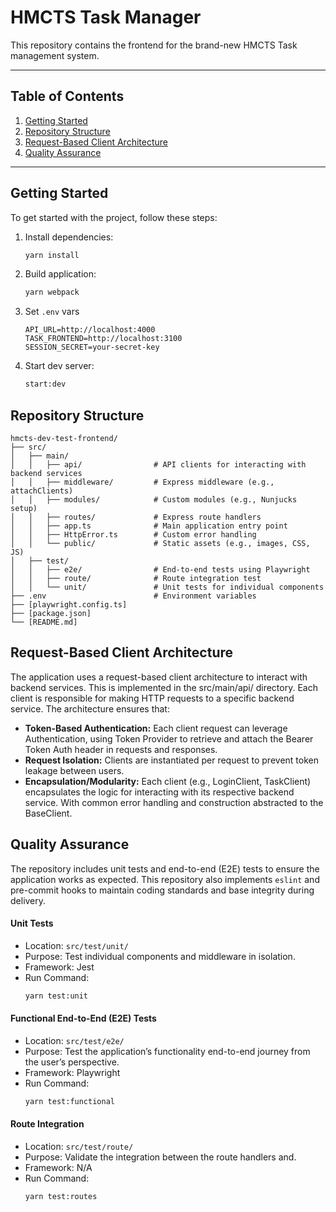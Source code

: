 # HMCTS Task Manager

This repository contains the frontend for the brand-new HMCTS Task management system.

---

## Table of Contents

1. [Getting Started](#getting-started)
2. [Repository Structure](#repository-structure)
3. [Request-Based Client Architecture](#request-based-client-architecture)
4. [Quality Assurance](#quality-assurance)

---

## Getting Started

To get started with the project, follow these steps:

1. Install dependencies:
   ```bash
   yarn install
   ```
2. Build application:
   ```bash
   yarn webpack
   ```
3. Set `.env` vars
   ```
   API_URL=http://localhost:4000
   TASK_FRONTEND=http://localhost:3100
   SESSION_SECRET=your-secret-key
   ```
4. Start dev server:
   ```bash
   start:dev
   ```

## Repository Structure

```
hmcts-dev-test-frontend/
├── src/
│   ├── main/
│   │   ├── api/                # API clients for interacting with backend services
│   │   ├── middleware/         # Express middleware (e.g., attachClients)
│   │   ├── modules/            # Custom modules (e.g., Nunjucks setup)
│   │   ├── routes/             # Express route handlers
│   │   ├── app.ts              # Main application entry point
│   │   ├── HttpError.ts        # Custom error handling
│   │   └── public/             # Static assets (e.g., images, CSS, JS)
│   ├── test/
│   │   ├── e2e/                # End-to-end tests using Playwright
│   │   ├── route/              # Route integration test
│   │   └── unit/               # Unit tests for individual components
├── .env                        # Environment variables
├── [playwright.config.ts]
├── [package.json]
└── [README.md]
```

## Request-Based Client Architecture

The application uses a request-based client architecture to interact with backend services. This is implemented in the src/main/api/ directory. Each client is responsible for making HTTP requests to a specific backend service. The architecture ensures that:

- **Token-Based Authentication:** Each client request can leverage Authentication, using Token Provider to retrieve and attach the Bearer Token Auth header in requests and responses.
- **Request Isolation:** Clients are instantiated per request to prevent token leakage between users.
- **Encapsulation/Modularity:** Each client (e.g., LoginClient, TaskClient) encapsulates the logic for interacting with its respective backend service. With common error handling and construction abstracted to the BaseClient.

## Quality Assurance

The repository includes unit tests and end-to-end (E2E) tests to ensure the application works as expected.
This repository also implements `eslint` and pre-commit hooks to maintain coding standards and base integrity during delivery.

#### Unit Tests

- Location: `src/test/unit/`
- Purpose: Test individual components and middleware in isolation.
- Framework: Jest
- Run Command:
  ```bash
  yarn test:unit
  ```

#### Functional End-to-End (E2E) Tests

- Location: `src/test/e2e/`
- Purpose: Test the application’s functionality end-to-end journey from the user’s perspective.
- Framework: Playwright
- Run Command:
  ```bash
  yarn test:functional
  ```

#### Route Integration

- Location: `src/test/route/`
- Purpose: Validate the integration between the route handlers and.
- Framework: N/A
- Run Command:
  ```bash
  yarn test:routes
  ```
